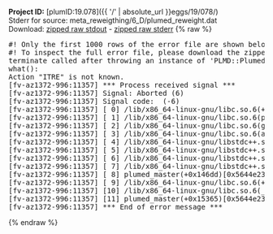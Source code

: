 **Project ID:** [plumID:19.078]({{ '/' | absolute_url }}eggs/19/078/)  
Stderr for source:  meta_reweigthing/6_D/plumed_reweight.dat   
Download: [zipped raw stdout](plumed_reweight.dat.plumed_master.stdout.txt.zip) - [zipped raw stderr](plumed_reweight.dat.plumed_master.stderr.txt.zip) 
{% raw %}
<pre>
#! Only the first 1000 rows of the error file are shown below
#! To inspect the full error file, please download the zipped raw stderr file above
terminate called after throwing an instance of 'PLMD::Plumed::Exception'
what():
Action "ITRE" is not known.
[fv-az1372-996:11357] *** Process received signal ***
[fv-az1372-996:11357] Signal: Aborted (6)
[fv-az1372-996:11357] Signal code:  (-6)
[fv-az1372-996:11357] [ 0] /lib/x86_64-linux-gnu/libc.so.6(+0x45330)[0x7fa478045330]
[fv-az1372-996:11357] [ 1] /lib/x86_64-linux-gnu/libc.so.6(pthread_kill+0x11c)[0x7fa47809eb2c]
[fv-az1372-996:11357] [ 2] /lib/x86_64-linux-gnu/libc.so.6(gsignal+0x1e)[0x7fa47804527e]
[fv-az1372-996:11357] [ 3] /lib/x86_64-linux-gnu/libc.so.6(abort+0xdf)[0x7fa4780288ff]
[fv-az1372-996:11357] [ 4] /lib/x86_64-linux-gnu/libstdc++.so.6(+0xa5ff5)[0x7fa4784a5ff5]
[fv-az1372-996:11357] [ 5] /lib/x86_64-linux-gnu/libstdc++.so.6(+0xbb0da)[0x7fa4784bb0da]
[fv-az1372-996:11357] [ 6] /lib/x86_64-linux-gnu/libstdc++.so.6(_ZSt10unexpectedv+0x0)[0x7fa4784a5a55]
[fv-az1372-996:11357] [ 7] /lib/x86_64-linux-gnu/libstdc++.so.6(+0xa5a6f)[0x7fa4784a5a6f]
[fv-az1372-996:11357] [ 8] plumed_master(+0x146dd)[0x5644e23516dd]
[fv-az1372-996:11357] [ 9] /lib/x86_64-linux-gnu/libc.so.6(+0x2a1ca)[0x7fa47802a1ca]
[fv-az1372-996:11357] [10] /lib/x86_64-linux-gnu/libc.so.6(__libc_start_main+0x8b)[0x7fa47802a28b]
[fv-az1372-996:11357] [11] plumed_master(+0x15365)[0x5644e2352365]
[fv-az1372-996:11357] *** End of error message ***
</pre>
{% endraw %}
